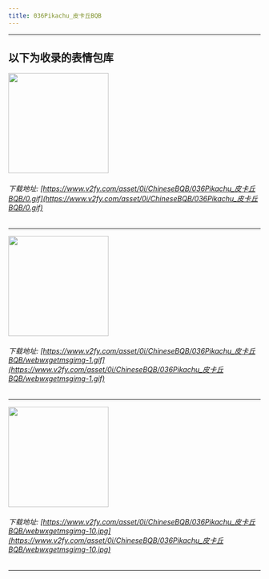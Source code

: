```yaml
---
title: 036Pikachu_皮卡丘BQB
---
```


------
## 以下为收录的表情包库

<!-- more -->

<img height='200px' style='height:200px;'  src='https://www.v2fy.com/asset/0i/ChineseBQB/036Pikachu_皮卡丘BQB/0.gif' data-original='https://www.v2fy.com/asset/0i/ChineseBQB/036Pikachu_皮卡丘BQB/0.gif' /><br/><h6>下载地址: [https://www.v2fy.com/asset/0i/ChineseBQB/036Pikachu_皮卡丘BQB/0.gif](https://www.v2fy.com/asset/0i/ChineseBQB/036Pikachu_皮卡丘BQB/0.gif)</h6><hr/><img height='200px' style='height:200px;'  src='https://www.v2fy.com/asset/0i/ChineseBQB/036Pikachu_皮卡丘BQB/webwxgetmsgimg-1.gif' data-original='https://www.v2fy.com/asset/0i/ChineseBQB/036Pikachu_皮卡丘BQB/webwxgetmsgimg-1.gif' /><br/><h6>下载地址: [https://www.v2fy.com/asset/0i/ChineseBQB/036Pikachu_皮卡丘BQB/webwxgetmsgimg-1.gif](https://www.v2fy.com/asset/0i/ChineseBQB/036Pikachu_皮卡丘BQB/webwxgetmsgimg-1.gif)</h6><hr/><img height='200px' style='height:200px;'  src='https://www.v2fy.com/asset/0i/ChineseBQB/036Pikachu_皮卡丘BQB/webwxgetmsgimg-10.jpg' data-original='https://www.v2fy.com/asset/0i/ChineseBQB/036Pikachu_皮卡丘BQB/webwxgetmsgimg-10.jpg' /><br/><h6>下载地址: [https://www.v2fy.com/asset/0i/ChineseBQB/036Pikachu_皮卡丘BQB/webwxgetmsgimg-10.jpg](https://www.v2fy.com/asset/0i/ChineseBQB/036Pikachu_皮卡丘BQB/webwxgetmsgimg-10.jpg)</h6><hr/>